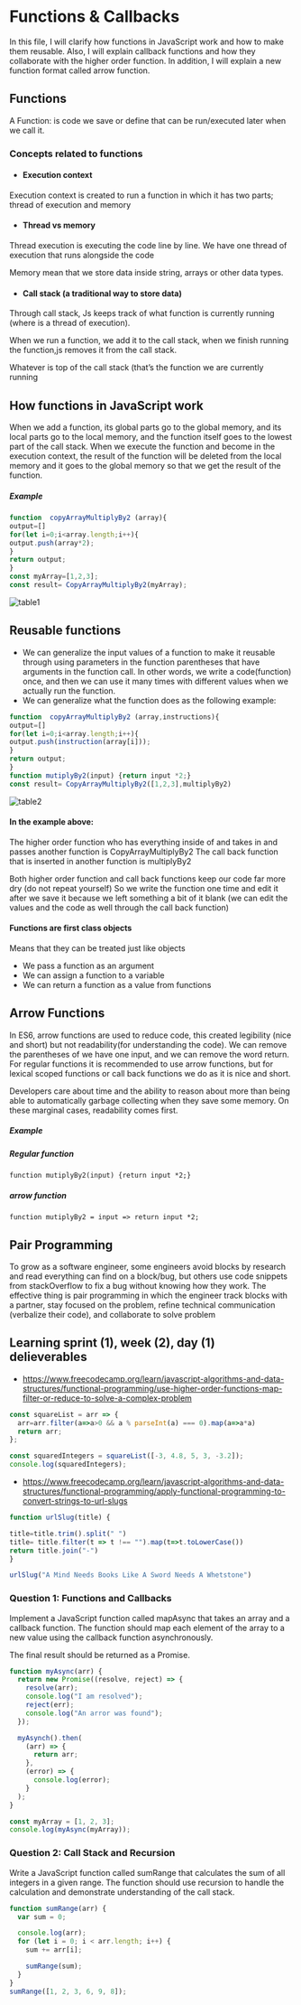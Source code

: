 # Functions & Callbacks
In this file, I will clarify how functions in JavaScript work and how to make them reusable. Also, I will explain callback functions and how they collaborate with the higher order function. In addition, I will explain a new function format called arrow function.

## Functions
A Function: is  code we save or define that can be run/executed later when we call it.
### Concepts related to functions
- #### Execution context
Execution context is created to  run  a function in which it has two parts;  thread of execution and memory

- #### Thread vs memory
Thread execution is executing the code line by line. We have one thread of execution that runs alongside the code

Memory mean that we store data inside string, arrays or other data types. 
- #### Call stack (a traditional way to store data)
Through call stack, Js keeps track of what function is currently running (where is a thread of execution).

When we run a function, we add it to  the call stack, when we finish running the function,js removes it from the call stack.

Whatever is top of the call stack (that’s the function we are currently running

## How functions in JavaScript work

When we add a function, its global parts go to the global memory, and its local parts go to the local memory, and the function itself goes to the lowest part of the call stack. When we execute the function and become in the execution context, the result of the function will be deleted from the local memory and it goes to the global memory so that we get the result of the function.

##### Example
```javascript
function  copyArrayMultiplyBy2 (array){
output=[]
for(let i=0;i<array.length;i++){
output.push(array*2);
}
return output;
}
const myArray=[1,2,3];
const result= CopyArrayMultiplyBy2(myArray);
```

![table1](https://github.com/MaramNaqeeb/Mastering_JavaScript_in_20_Days/assets/111737471/8b5ae447-41a0-41c7-8c4c-132c02da1e7a)

## Reusable functions
- We can generalize the input values of a function to make it reusable through using parameters in the function parentheses that have arguments in the function call. In other words, we write a code(function) once, and then we can use it many times with different values when we actually run the function.
- We can generalize what the function does as the following example:
```javascript
function  copyArrayMultiplyBy2 (array,instructions){
output=[]
for(let i=0;i<array.length;i++){
output.push(instruction(array[i]));
}
return output;
}
function mutiplyBy2(input) {return input *2;}
const result= CopyArrayMultiplyBy2([1,2,3],multiplyBy2)
```


![table2](https://github.com/MaramNaqeeb/Mastering_JavaScript_in_20_Days/assets/111737471/fbb41f9c-feb5-4fc9-97ed-38eae95735fb)

#### In the example above: 
The higher order function who has everything inside of and takes in and passes another function is CopyArrayMultiplyBy2
The call back function that is inserted in another function is multiplyBy2

Both higher order function and call back functions keep our code far more dry (do not repeat yourself)
So we write the function one time and edit it after we save it because we left something a bit of it blank (we can edit the values and the code as well through the call back function)

#### Functions are first class objects 
Means that they can be treated just like objects
- We pass a function as an argument
- We can assign a function to a variable
- We can return a function as a value from functions


## Arrow Functions
In ES6, arrow functions are used to reduce code, this created legibility (nice and short) but not readability(for understanding the code). We can remove the parentheses of we have one input, and we can remove the word return. For regular functions it is recommended to use arrow functions, but for lexical scoped functions or call back functions we do as it is nice and short.

Developers care about time and the ability to reason about more than being able to automatically garbage collecting when they save some memory. On these marginal cases, readability comes first.

##### Example 

##### Regular function
``` function mutiplyBy2(input) {return input *2;} ```
##### arrow function
``` function mutiplyBy2 = input => return input *2; ```

## Pair Programming
To grow as a software engineer, some engineers avoid blocks by research and read everything can find on a block/bug,  but others use code snippets from stackOverflow to fix a bug without knowing how they work. The effective thing is pair programming in which the engineer track blocks with a partner, stay focused on the problem, refine technical communication (verbalize their code), and collaborate to solve problem

## Learning sprint (1), week (2), day (1) delieverables
- https://www.freecodecamp.org/learn/javascript-algorithms-and-data-structures/functional-programming/use-higher-order-functions-map-filter-or-reduce-to-solve-a-complex-problem
```javascript
const squareList = arr => {
  arr=arr.filter(a=>a>0 && a % parseInt(a) === 0).map(a=>a*a)
  return arr;
};

const squaredIntegers = squareList([-3, 4.8, 5, 3, -3.2]);
console.log(squaredIntegers);
```


- https://www.freecodecamp.org/learn/javascript-algorithms-and-data-structures/functional-programming/apply-functional-programming-to-convert-strings-to-url-slugs
```javascript
function urlSlug(title) {

title=title.trim().split(" ")
title= title.filter(t => t !== "").map(t=>t.toLowerCase())
return title.join("-")
}

urlSlug("A Mind Needs Books Like A Sword Needs A Whetstone")
```
### Question 1: Functions and Callbacks

Implement a JavaScript function called mapAsync that takes an array and a callback function. 
The function should map each element of the array to a new value using the callback function 
asynchronously. 

The final result should be returned as a Promise.
```javascript
function myAsync(arr) {
  return new Promise((resolve, reject) => {
    resolve(arr);
    console.log("I am resolved");
    reject(err);
    console.log("An arror was found");
  });

  myAsynch().then(
    (arr) => {
      return arr;
    },
    (error) => {
      console.log(error);
    }
  );
}

const myArray = [1, 2, 3];
console.log(myAsync(myArray));
```
### Question 2: Call Stack and Recursion

Write a JavaScript function called sumRange that calculates the sum of all integers in a given range. 
The function should use recursion to handle the calculation and demonstrate understanding of the call stack.

```javascript
function sumRange(arr) {
  var sum = 0;

  console.log(arr);
  for (let i = 0; i < arr.length; i++) {
    sum += arr[i];

    sumRange(sum);
  }
}
sumRange([1, 2, 3, 6, 9, 8]);
```

